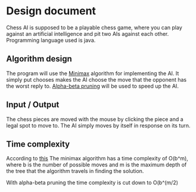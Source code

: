 # Design document

Chess AI is supposed to be a playable chess game, where you can play against an artificial intelligence and pit two AIs against each other. Programming language used is java.

## Algorithm design

The program will use the [Minimax](https://en.wikipedia.org/wiki/Minimax) algorithm for implementing the AI. It simply put chooses makes the AI choose the move that the opponent has the worst reply to. [Alpha-beta pruning](https://en.wikipedia.org/wiki/Alpha%E2%80%93beta_pruning) will be used to speed up the AI.

## Input / Output

The chess pieces are moved with the mouse by clicking the piece and a legal spot to move to. The AI simply moves by itself in response on its turn.

## Time complexity

According to [this](https://cis.temple.edu/~vasilis/Courses/CIS603/Lectures/l7.html)
The minimax algorithm has a time complexity of O(b^m), where b is the number of possible moves and m is the maximum depth of the tree that the algorithm travels in finding the solution.

With alpha-beta pruning the time complexity is cut down to O(b^(m/2)
